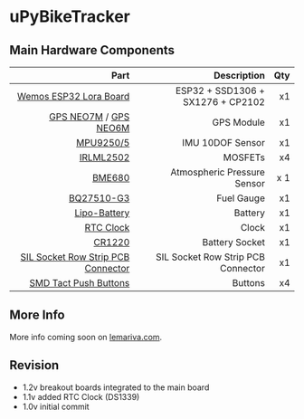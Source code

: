 # uPyBikeTracker

## Main Hardware Components
| Part  | Description |  Qty |
|-:|-:|-:|
| [Wemos ESP32 Lora Board](https://www.banggood.com/2Pcs-Wemos-TTGO-LORA32-868915Mhz-ESP32-LoRa-OLED-0_96-Inch-Blue-Display-p-1239769.html?p=QW0903761303201409LG) | ESP32 + SSD1306 + SX1276 + CP2102| x1 |
| [GPS NEO7M](https://www.banggood.com/Ublox-NEO-7M-Flight-Controller-GPS-Module-Built-in-Data-Memory-p-973621.html?p=QW0903761303201409LG) / [GPS NEO6M](https://www.banggood.com/GY-NEO6MV2-New-NEO-6M-GPS-Module-NEO6MV2-with-Flight-Control-EEPROM-MWC-APM2_5-Large-Antenna-p-1348935.html?p=QW0903761303201409LG) | GPS Module| x1|
|[MPU9250/5](https://www.banggood.com/MPU-9250-GY-9250-9-Axis-Sensor-Module-I2C-SPI-Communication-Board-For-Arduino-p-1227241.html?p=QW0903761303201409LG)| IMU 10DOF Sensor| x1 |
|[IRLML2502](https://www.ebay.de/itm/20PCS-IRLML2502-ORIGINAL-MOSFET-N-CH-20V-4-2A-SOT-23-/162711066575) | MOSFETs | x4 | 
|[BME680](https://www.banggood.com/CJMCU-680-BME680-BOSCH-Temperature-And-Humidity-Pressure-Sensor-p-1268323.html?p=QW0903761303201409LG)| Atmospheric Pressure Sensor| x 1|
|[BQ27510-G3](http://www.ti.com/product/bq27510-g3/description) | Fuel Gauge |x1|
|[Lipo-Battery](https://www.banggood.com/ZOP-Power-3_7V-850mAh-1S-25C-Lipo-Battery-p-1013586.html?p=QW0903761303201409LG)| Battery| x1|
|[RTC Clock](https://www.conrad.de/de/ds1339u-33-tr-rtc-clockcalendar-i2c-interface-msop8-800202661.html)| Clock| x1 |
|[CR1220](https://www.conrad.de/de/knopfzellenhalter-1-cr-1216-cr-1220-horizontal-oberflaechenmontage-smd-l-x-b-x-h-1892-x-1207-x-318-mm-keystone-300-651317.html)| Battery Socket| x1 |
|[SIL Socket Row Strip PCB Connector](https://www.banggood.com/5-Pair-40-Pin-2_54mm-Male-Female-SIL-Socket-Row-Strip-PCB-Connector-p-953486.html?p=QW0903761303201409LG)| SIL Socket Row Strip PCB Connector | x1|
|[SMD Tact Push Buttons](https://www.banggood.com/100pcs-3-x-6-x-2_5mm-DC-12V-0_5A-SMD-Tact-Push-Button-Switch-p-1202259.html?p=QW0903761303201409LG)| Buttons| x4|

## More Info
More info coming soon on [lemariva.com](https://lemariva.com).

## Revision
* 1.2v breakout boards integrated to the main board
* 1.1v added RTC Clock (DS1339)
* 1.0v initial commit
